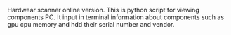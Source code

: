Hardwear scanner online version. 
Тhis is python script for viewing components PC. It input in terminal information about components such as gpu cpu memory and hdd their serial number and vendor.

